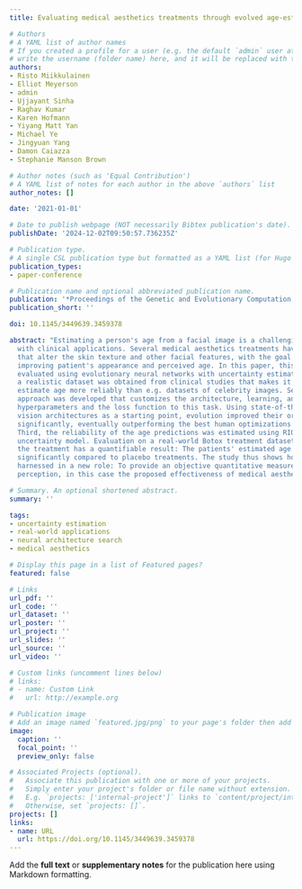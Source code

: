 ```yaml
---
title: Evaluating medical aesthetics treatments through evolved age-estimation models

# Authors
# A YAML list of author names
# If you created a profile for a user (e.g. the default `admin` user at `content/authors/admin/`), 
# write the username (folder name) here, and it will be replaced with their full name and linked to their profile.
authors:
- Risto Miikkulainen
- Elliot Meyerson
- admin
- Ujjayant Sinha
- Raghav Kumar
- Karen Hofmann
- Yiyang Matt Yan
- Michael Ye
- Jingyuan Yang
- Damon Caiazza
- Stephanie Manson Brown

# Author notes (such as 'Equal Contribution')
# A YAML list of notes for each author in the above `authors` list
author_notes: []

date: '2021-01-01'

# Date to publish webpage (NOT necessarily Bibtex publication's date).
publishDate: '2024-12-02T09:50:57.736235Z'

# Publication type.
# A single CSL publication type but formatted as a YAML list (for Hugo requirements).
publication_types:
- paper-conference

# Publication name and optional abbreviated publication name.
publication: '*Proceedings of the Genetic and Evolutionary Computation Conference*'
publication_short: ''

doi: 10.1145/3449639.3459378

abstract: "Estimating a person's age from a facial image is a challenging problem
  with clinical applications. Several medical aesthetics treatments have been developed
  that alter the skin texture and other facial features, with the goal of potentially
  improving patient's appearance and perceived age. In this paper, this effect was
  evaluated using evolutionary neural networks with uncertainty estimation. First,
  a realistic dataset was obtained from clinical studies that makes it possible to
  estimate age more reliably than e.g. datasets of celebrity images. Second, a neuroevolution
  approach was developed that customizes the architecture, learning, and data augmentation
  hyperparameters and the loss function to this task. Using state-of-the-art computer
  vision architectures as a starting point, evolution improved their original accuracy
  significantly, eventually outperforming the best human optimizations in this task.
  Third, the reliability of the age predictions was estimated using RIO, a Gaussian-Process-based
  uncertainty model. Evaluation on a real-world Botox treatment dataset shows that
  the treatment has a quantifiable result: The patients' estimated age is reduced
  significantly compared to placebo treatments. The study thus shows how AI can be
  harnessed in a new role: To provide an objective quantitative measure of a subjective
  perception, in this case the proposed effectiveness of medical aesthetics treatments."

# Summary. An optional shortened abstract.
summary: ''

tags:
- uncertainty estimation
- real-world applications
- neural architecture search
- medical aesthetics

# Display this page in a list of Featured pages?
featured: false

# Links
url_pdf: ''
url_code: ''
url_dataset: ''
url_poster: ''
url_project: ''
url_slides: ''
url_source: ''
url_video: ''

# Custom links (uncomment lines below)
# links:
# - name: Custom Link
#   url: http://example.org

# Publication image
# Add an image named `featured.jpg/png` to your page's folder then add a caption below.
image:
  caption: ''
  focal_point: ''
  preview_only: false

# Associated Projects (optional).
#   Associate this publication with one or more of your projects.
#   Simply enter your project's folder or file name without extension.
#   E.g. `projects: ['internal-project']` links to `content/project/internal-project/index.md`.
#   Otherwise, set `projects: []`.
projects: []
links:
- name: URL
  url: https://doi.org/10.1145/3449639.3459378
---
```


Add the **full text** or **supplementary notes** for the publication here using Markdown formatting.
